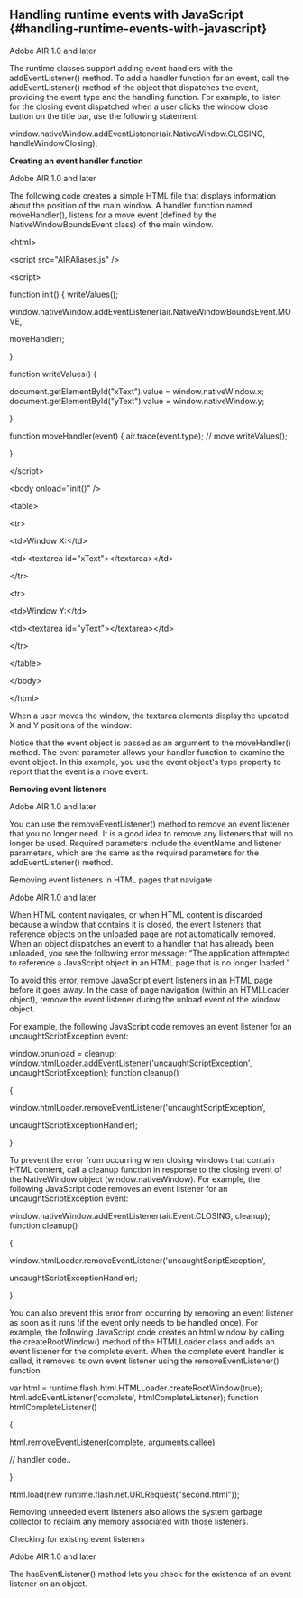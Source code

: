 ## Handling runtime events with JavaScript {#handling-runtime-events-with-javascript}

Adobe AIR 1.0 and later

The runtime classes support adding event handlers with the addEventListener() method. To add a handler function for an event, call the addEventListener() method of the object that dispatches the event, providing the event type and the handling function. For example, to listen for the closing event dispatched when a user clicks the window close button on the title bar, use the following statement:

window.nativeWindow.addEventListener(air.NativeWindow.CLOSING, handleWindowClosing);

**Creating an event handler function**

Adobe AIR 1.0 and later

The following code creates a simple HTML file that displays information about the position of the main window. A handler function named moveHandler(), listens for a move event (defined by the NativeWindowBoundsEvent class) of the main window.

&lt;html&gt;

&lt;script src=&quot;AIRAliases.js&quot; /&gt;

&lt;script&gt;

function init() { writeValues();

window.nativeWindow.addEventListener(air.NativeWindowBoundsEvent.MOVE,

moveHandler);

}

function writeValues() {

document.getElementById(&quot;xText&quot;).value = window.nativeWindow.x; document.getElementById(&quot;yText&quot;).value = window.nativeWindow.y;

}

function moveHandler(event) { air.trace(event.type); // move writeValues();

}

&lt;/script&gt;

&lt;body onload=&quot;init()&quot; /&gt;

&lt;table&gt;

&lt;tr&gt;

&lt;td&gt;Window X:&lt;/td&gt;

&lt;td&gt;&lt;textarea id=&quot;xText&quot;&gt;&lt;/textarea&gt;&lt;/td&gt;

&lt;/tr&gt;

&lt;tr&gt;

&lt;td&gt;Window Y:&lt;/td&gt;

&lt;td&gt;&lt;textarea id=&quot;yText&quot;&gt;&lt;/textarea&gt;&lt;/td&gt;

&lt;/tr&gt;

&lt;/table&gt;

&lt;/body&gt;

&lt;/html&gt;

When a user moves the window, the textarea elements display the updated X and Y positions of the window:

Notice that the event object is passed as an argument to the moveHandler() method. The event parameter allows your handler function to examine the event object. In this example, you use the event object&#039;s type property to report that the event is a move event.

**Removing event listeners**

Adobe AIR 1.0 and later

You can use the removeEventListener() method to remove an event listener that you no longer need. It is a good idea to remove any listeners that will no longer be used. Required parameters include the eventName and listener parameters, which are the same as the required parameters for the addEventListener() method.

Removing event listeners in HTML pages that navigate

Adobe AIR 1.0 and later

When HTML content navigates, or when HTML content is discarded because a window that contains it is closed, the event listeners that reference objects on the unloaded page are not automatically removed. When an object dispatches an event to a handler that has already been unloaded, you see the following error message: “The application attempted to reference a JavaScript object in an HTML page that is no longer loaded.”

To avoid this error, remove JavaScript event listeners in an HTML page before it goes away. In the case of page navigation (within an HTMLLoader object), remove the event listener during the unload event of the window object.

For example, the following JavaScript code removes an event listener for an uncaughtScriptException event:

window.onunload = cleanup; window.htmlLoader.addEventListener(&#039;uncaughtScriptException&#039;, uncaughtScriptException); function cleanup()

{

window.htmlLoader.removeEventListener(&#039;uncaughtScriptException&#039;,

uncaughtScriptExceptionHandler);

}

To prevent the error from occurring when closing windows that contain HTML content, call a cleanup function in response to the closing event of the NativeWindow object (window.nativeWindow). For example, the following JavaScript code removes an event listener for an uncaughtScriptException event:

window.nativeWindow.addEventListener(air.Event.CLOSING, cleanup); function cleanup()

{

window.htmlLoader.removeEventListener(&#039;uncaughtScriptException&#039;,

uncaughtScriptExceptionHandler);

}

You can also prevent this error from occurring by removing an event listener as soon as it runs (if the event only needs to be handled once). For example, the following JavaScript code creates an html window by calling the createRootWindow() method of the HTMLLoader class and adds an event listener for the complete event. When the complete event handler is called, it removes its own event listener using the removeEventListener() function:

var html = runtime.flash.html.HTMLLoader.createRootWindow(true); html.addEventListener(&#039;complete&#039;, htmlCompleteListener); function htmlCompleteListener()

{

html.removeEventListener(complete, arguments.callee)

// handler code..

}

html.load(new runtime.flash.net.URLRequest(&quot;second.html&quot;));

Removing unneeded event listeners also allows the system garbage collector to reclaim any memory associated with those listeners.

Checking for existing event listeners

Adobe AIR 1.0 and later

The hasEventListener() method lets you check for the existence of an event listener on an object.